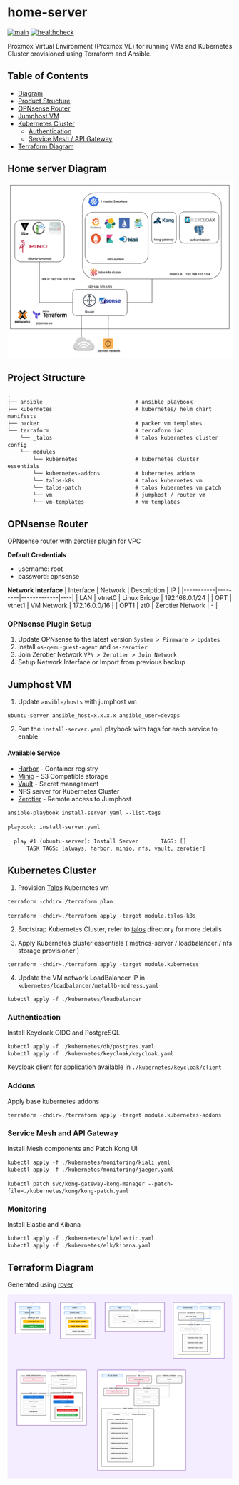 # home-server

[![main](https://github.com/guyzsarun/home-server/actions/workflows/main.yml/badge.svg)](https://github.com/guyzsarun/home-server/actions/workflows/main.yml) 
[![healthcheck](https://github.com/guyzsarun/home-server/actions/workflows/healthcheck.yml/badge.svg)](https://github.com/guyzsarun/home-server/actions/workflows/healthcheck.yml)

Proxmox Virtual Environment (Proxmox VE) for running VMs and Kubernetes Cluster provisioned using Terraform and Ansible.


## Table of Contents

- [Diagram](#home-server-diagram)
- [Product Structure](#project-structure)
- [OPNsense Router](#opnsense-router)
- [Jumphost VM](#jumphost-vm)
- [Kubernetes Cluster](#kubernetes-cluster)
  - [Authentication](#authentication)
  - [Service Mesh / API Gateway](#service-mesh-and-api-gateway)
- [Terraform Diagram](#terraform-diagram)


## Home server Diagram

![proxmox](./assets/proxmox.jpg)



## Project Structure
```
.
├── ansible                             # ansible playbook
├── kubernetes                          # kubernetes/ helm chart manifests
├── packer                              # packer vm templates
└── terraform                           # terraform iac
    └── _talos                          # talos kubernetes cluster config
    └── modules                         
        └── kubernetes                  # kubernetes cluster essentials
        └── kubernetes-addons           # kubernetes addons
        └── talos-k8s                   # talos kubernetes vm
        └── talos-patch                 # talos kubernetes vm patch
        └── vm                          # jumphost / router vm
        └── vm-templates                # vm templates
```


## OPNsense Router
OPNsense router with zerotier plugin for VPC

**Default Credentials**
- username: root
- password: opnsense

**Network Interface**
| Interface | Network | Description | IP |
|-----------|---------|-------------|----|
| LAN       | vtnet0  |  Linux Bridge | 192.168.0.1/24 |
| OPT       | vtnet1  |  VM Network | 172.16.0.0/16 |
| OPT1      | zt0     | Zerotier Network | - |

### OPNsense Plugin Setup
1. Update OPNsense to the latest version `System > Firmware > Updates`
2. Install `os-qemu-guest-agent` and `os-zerotier `
3. Join Zerotier Network `VPN > Zerotier > Join Network`
4. Setup Network Interface or Import from previous backup


## Jumphost VM

1. Update `ansible/hosts` with jumphost vm 

```
ubuntu-server ansible_host=x.x.x.x ansible_user=devops
```

2. Run the `install-server.yaml` playbook with tags for each service to enable

#### Available Service
- [Harbor](https://goharbor.io/) - Container registry
- [Minio](https://min.io/)  - S3 Compatible storage
- [Vault](https://www.hashicorp.com/products/vault)  - Secret management
- NFS server for Kubernetes Cluster
- [Zerotier](https://www.zerotier.com/) - Remote access to Jumphost
```
ansible-playbook install-server.yaml --list-tags

playbook: install-server.yaml

  play #1 (ubuntu-server): Install Server       TAGS: []
      TASK TAGS: [always, harbor, minio, nfs, vault, zerotier]
```


## Kubernetes Cluster
1. Provision [Talos](https://www.talos.dev/) Kubernetes vm

```
terraform -chdir=./terraform plan

terraform -chdir=./terraform apply -target module.talos-k8s
```
2. Bootstrap Kubernetes Cluster, refer to [talos](./terraform/talos/README.md) directory for more details

3. Apply Kubernetes cluster essentials ( metrics-server / loadbalancer / nfs storage provisioner )
```
terraform -chdir=./terraform apply -target module.kubernetes
```

4. Update the VM network LoadBalancer IP in `kubernetes/loadbalancer/metallb-address.yaml`
```
kubectl apply -f ./kubernetes/loadbalancer
```
### Authentication

Install Keycloak OIDC and PostgreSQL
```
kubectl apply -f ./kubernetes/db/postgres.yaml
kubectl apply -f ./kubernetes/keycloak/keycloak.yaml
```
Keycloak client for application available in `./kubernetes/keycloak/client`

### Addons
Apply base kubernetes addons
```
terraform -chdir=./terraform apply -target module.kubernetes-addons
```

### Service Mesh and  API Gateway

Install Mesh components and Patch Kong UI
```
kubectl apply -f ./kubernetes/monitoring/kiali.yaml 
kubectl apply -f ./kubernetes/monitoring/jaeger.yaml 

kubectl patch svc/kong-gateway-kong-manager --patch-file=./kubernetes/kong/kong-patch.yaml
```

### Monitoring
Install Elastic and Kibana
```
kubectl apply -f ./kubernetes/elk/elastic.yaml
kubectl apply -f ./kubernetes/elk/kibana.yaml
```

## Terraform Diagram

Generated using [rover](https://github.com/im2nguyen/rover)

![](./assets/terraform.svg)
